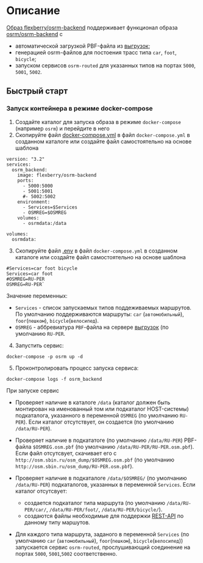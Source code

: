 # Описание
[Образ flexberry/osrm-backend](https://hub.docker.com/r/flexberry/osrm-backend) поддерживает функционал 
образа [osrm/osrm-backend](https://hub.docker.com/r/osrm/osrm-backend) с 
- автоматической загрузкой PBF-файла из [выгрузок](http://osm.sbin.ru/osm_dump/);
- генерацией osrm-файлов для постоения трасс типа `car`, `foot`, `bicycle`;
- запуском сервисов `osrm-routed` для указанных типов на портах `5000`, `5001`, `5002`.

## Быстрый старт

### Запуск контейнера  в режиме docker-compose

1. Создайте каталог для запуска образа в режиме `docker-compose` (например `osrm`) и перейдите в него
2. Скопируйте файл [docker-compose.yml](https://raw.githubusercontent.com/Flexberry/dockerfiles/master/osrm-backend/docker-compose.yml) в файл `docker-compose.yml` в созданном каталоге
или создайте файл самостоятельно на основе шаблона
```
version: "3.2"
services:
  osrm_backend:
    image: flexberry/osrm-backend
    ports: 
      - 5000:5000
      - 5001:5001
      #- 5002:5002
    environment:
      - Services=$Services
      - OSMREG=$OSMREG
    volumes:
      - osrmdata:/data  
      
volumes:
  osrmdata:
```

3. Скопируйте файл [.env](https://raw.githubusercontent.com/Flexberry/dockerfiles/master/osrm-backend/.env) в файл `docker-compose.yml` в созданном каталоге
или создайте файл самостоятельно на основе шаблона
```
#Services=car foot bicycle
Services=car foot
#OSMREG=RU-PER
OSMREG=RU-PER`
```

Значение переменных:
- `Services` - список запускаемых типов поддеживаемых маршрутов. 
   По умолчанию поддерживаются маршруты: `car` (`автомобильный`), `foor`(`пешком`), `bicycle`(`велосипед`).
- `OSMREG` - аббревиатура `PBF`-файла на сервере [выгрузок](http://osm.sbin.ru/osm_dump/) (по умолчанию `RU-PER`.

4. Запустить сервис:
```
docker-compose -p osrm up -d
```
5. Проконтролировать процесс запуска сервиса:
```
docker-compose logs -f osrm_backend
```
При запуске сервис 
- Проверяет наличие в каталоге  `/data` (каталог должен быть монтирован на именованный том или подкаталог HOST-системы)
подкаталога, указанного в переменной `OSMREG` (по умолчанию `RU-PER`). Если каталог отсутствует, он создается
(по умолчанию `/data/RU-PER`).
- Проверяет наличие в подкататоге (по умолчанию `/data/RU-PER`) PBF-файла `$OSMREG.osm.pbf` (по умолчанию `/data/RU-PER/RU-PER.osm.pbf`).
  Если файл отсутсвует, скачивает его с `http://osm.sbin.ru/osm_dump/$OSMREG.osm.pbf` (по умолчанию `http://osm.sbin.ru/osm_dump/RU-PER.osm.pbf`).
- Проверяет наличие в подкаталоге `/data/$OSMREG/` (по умолчанию `/data/RU-PER`) подкаталогов, указанных 
  в переменной `Services`. Если каталог отсутсвует:
    * создается подкаталог типа маршрута (по умолчанию `/data/RU-PER/car/`, `/data/RU-PER/foot/`, `/data/RU-PER/bicycle/`).
    * создаются файлы необходимые для поддержки [REST-API](https://github.com/Project-OSRM/osrm-backend/blob/master/docs/http.md) по данному типу маршутов.

- Для каждого типа маршрута, заданого в переменной `Services` (по умолчанию `car` (`автомобильный`), `foor`(`пешком`), `bicycle`(`велосипед`))
  запускается сервис `osrm-routed`, прослушивающий соединение на портах `5000`, `5001`,`5002` соответственно. 
